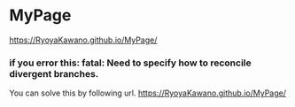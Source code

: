 # MyPage

https://RyoyaKawano.github.io/MyPage/

### if you error this: fatal: Need to specify how to reconcile divergent branches.
You can solve this by following url.
https://RyoyaKawano.github.io/MyPage/
